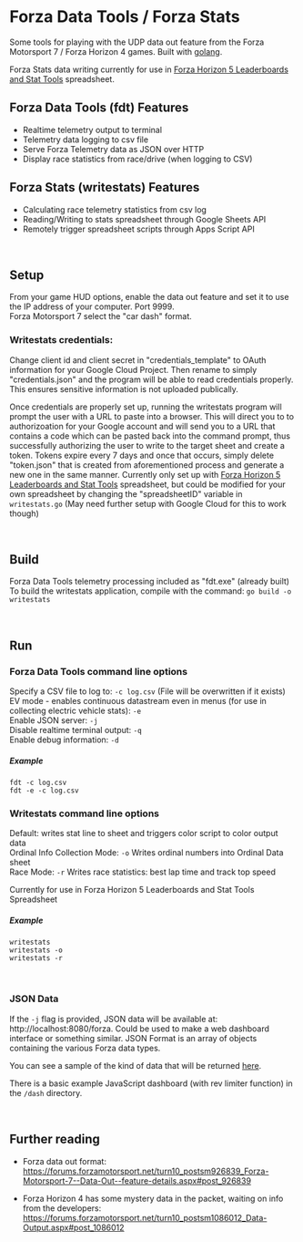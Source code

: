 # Forza Data Tools / Forza Stats
Some tools for playing with the UDP data out feature from the Forza Motorsport 7 / Forza Horizon 4 games. Built with [golang](https://golang.org/dl/).  

Forza Stats data writing currently for use in [Forza Horizon 5 Leaderboards and Stat Tools](https://docs.google.com/spreadsheets/d/1UzB2IIzqNqzs9sWWV65w0VVHUmUaeFH1eGlK4-jyNMc/edit?usp=sharing) spreadsheet.




## Forza Data Tools (fdt) Features
- Realtime telemetry output to terminal  
- Telemetry data logging to csv file  
- Serve Forza Telemetry data as JSON over HTTP
- Display race statistics from race/drive (when logging to CSV)

## Forza Stats (writestats) Features
- Calculating race telemetry statistics from csv log
- Reading/Writing to stats spreadsheet through Google Sheets API
- Remotely trigger spreadsheet scripts through Apps Script API



&nbsp;

## Setup
From your game HUD options, enable the data out feature and set it to use the IP address of your computer. Port 9999.  
Forza Motorsport 7 select the "car dash" format.  

### Writestats credentials: 
Change client id and client secret in "credentials_template" to OAuth information for your Google Cloud Project. Then rename to simply "credentials.json" and the program will be able to read credentials properly. This ensures sensitive information is not uploaded publically.  

Once credentials are properly set up, running the writestats program will prompt the user with a URL to paste into a browser. This will direct you to to authorizoation for your Google account and will send you to a URL that contains a code which can be pasted back into the command prompt, thus successfully authorizing the user to write to the target sheet and create a token. Tokens expire every 7 days and once that occurs, simply delete "token.json" that is created from aforementioned process and generate a new one in the same manner. Currently only set up with [Forza Horizon 5 Leaderboards and Stat Tools](https://docs.google.com/spreadsheets/d/1UzB2IIzqNqzs9sWWV65w0VVHUmUaeFH1eGlK4-jyNMc/edit?usp=sharing) spreadsheet, but could be modified for your own spreadsheet by changing the "spreadsheetID" variable in `writestats.go` (May need further setup with Google Cloud for this to work though)

&nbsp;

## Build
Forza Data Tools telemetry processing included as "fdt.exe" (already built)  
To build the writestats application, compile with the command: `go build -o writestats`  

&nbsp;

## Run
### Forza Data Tools command line options
Specify a CSV file to log to: `-c log.csv` (File will be overwritten if it exists)    
EV mode - enables continuous datastream even in menus (for use in collecting electric vehicle stats): `-e`    
Enable JSON server: `-j`   
Disable realtime terminal output: `-q`   
Enable debug information: `-d`


##### Example
`fdt -c log.csv`  
`fdt -e -c log.csv`  

### Writestats command line options
Default: writes stat line to sheet and triggers color script to color output data  
Ordinal Info Collection Mode: `-o` Writes ordinal numbers into Ordinal Data sheet  
Race Mode: `-r` Writes race statistics: best lap time and track top speed  

Currently for use in Forza Horizon 5 Leaderboards and Stat Tools Spreadsheet  


##### Example
`writestats`   
`writestats -o`  
`writestats -r`


&nbsp;

### JSON Data
If the `-j` flag is provided, JSON data will be available at: http://localhost:8080/forza. Could be used to make a web dashboard interface or something similar. JSON Format is an array of objects containing the various Forza data types.  

You can see a sample of the kind of data that will be returned [here](https://github.com/richstokes/Forza-data-tools/blob/master/dash/sample.json).  

There is a basic example JavaScript dashboard (with rev limiter function) in the `/dash` directory.  

&nbsp; 

## Further reading
- Forza data out format: https://forums.forzamotorsport.net/turn10_postsm926839_Forza-Motorsport-7--Data-Out--feature-details.aspx#post_926839

- Forza Horizon 4 has some mystery data in the packet, waiting on info from the developers: https://forums.forzamotorsport.net/turn10_postsm1086012_Data-Output.aspx#post_1086012
